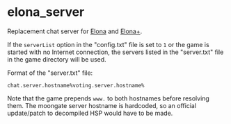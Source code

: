 # elona_server
Replacement chat server for [Elona](http://ylvania.org/en/elona) and [Elona+](http://wikiwiki.jp/elonaplus/?FrontPage).

If the `serverList` option in the "config.txt" file is set to `1` or the game is started with no Internet connection, the servers listed in the "server.txt" file in the game directory will be used.

Format of the "server.txt" file:

    chat.server.hostname%voting.server.hostname%

Note that the game prepends `www.` to both hostnames before resolving them.
The moongate server hostname is hardcoded, so an official update/patch to decompiled HSP would have to be made.
